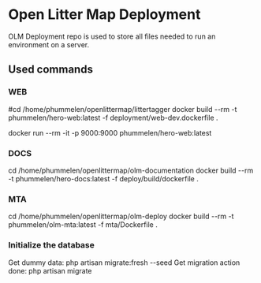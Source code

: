 # Open Litter Map Deployment
OLM Deployment repo is used to store all files needed to run an environment on a server.

## Used commands

### WEB
#cd /home/phummelen/openlittermap/littertagger
docker build --rm -t phummelen/hero-web:latest -f deployment/web-dev.dockerfile .

docker run --rm -it -p 9000:9000 phummelen/hero-web:latest

### DOCS
cd /home/phummelen/openlittermap/olm-documentation
docker build --rm -t phummelen/hero-docs:latest -f deploy/build/dockerfile .

### MTA
cd /home/phummelen/openlittermap/olm-deploy
docker build --rm -t phummelen/olm-mta:latest -f mta/Dockerfile .

### Initialize the database

Get dummy data: php artisan migrate:fresh --seed
Get migration action done: php artisan migrate

